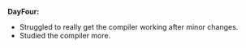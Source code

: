 **DayFour:**
- Struggled to really get the compiler working after minor changes.
- Studied the compiler more.